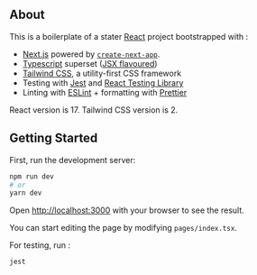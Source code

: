 ## About

This is a boilerplate of a stater [React](https://fr.reactjs.org/) project bootstrapped with :

* [Next.js](https://nextjs.org/) powered by [`create-next-app`](https://github.com/vercel/next.js/tree/canary/packages/create-next-app).
* [Typescript](https://www.typescriptlang.org/) superset ([JSX flavoured](https://www.typescriptlang.org/docs/handbook/jsx.html))
* [Tailwind CSS](https://tailwindcss.com/), a utility-first CSS framework
* Testing with [Jest](https://jestjs.io/) and [React Testing Library](https://testing-library.com/)
* Linting with [ESLint](https://eslint.org/) + formatting with [Prettier](https://prettier.io/)

React version is 17.
Tailwind CSS version is 2.

## Getting Started

First, run the development server:

```bash
npm run dev
# or
yarn dev
```

Open [http://localhost:3000](http://localhost:3000) with your browser to see the result.

You can start editing the page by modifying `pages/index.tsx`.

For testing, run :

```bash
jest
```
